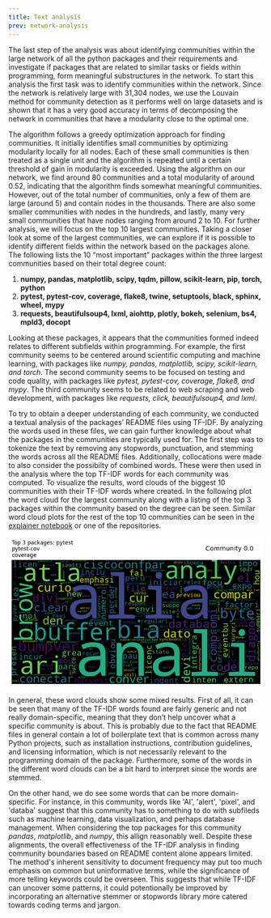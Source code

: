 ```yaml
---
title: Text analysis
prev: network-analysis
---
```


The last step of the analysis was about identifying communities within the large network of all the python packages and their requirements and investigate if packages that are related to similar tasks or fields within programming, form meaningful substructures in the network. To start this analysis the first task was to identify communities within the network. Since the network is relatively large with 31,304 nodes, we use the Louvain method for community detection as it performs well on large datasets and is shown that it has a very good accuracy in terms of decomposing the network in communities that have a modularity close to the optimal one.

The algorithm follows a greedy optimization approach for finding communities. It initially identifies small communities by optimizing modularity locally for all nodes. Each of these small communities is then treated as a single unit and the algorithm is repeated until a certain threshold of gain in modularity is exceeded. Using the algorithm on our network, we find around 80 communities and a total modularity of around 0.52, indicating that the algorithm finds somewhat meaningful communities. 
However, out of the total number of communities, only a few of them are large (around 5) and contain nodes in the thousands. There are also some smaller communities with nodes in the hundreds, and lastly, many very small communities that have nodes ranging from around 2 to 10. For further analysis, we will focus on the top 10 largest communities.
Taking a closer look at some of the largest communities, we can explore if it is possible to identify different fields within the network based on the packages alone. The following lists the 10 “most important” packages within the three largest communities based on their total degree count:

1. **numpy, pandas, matplotlib, scipy, tqdm, pillow, scikit-learn, pip, torch, python**
2. **pytest, pytest-cov, coverage, flake8, twine, setuptools, black, sphinx, wheel, mypy**
3. **requests, beautifulsoup4, lxml, aiohttp, plotly, bokeh, selenium, bs4, mpld3, docopt**

Looking at these packages, it appears that the communities formed indeed relates to different subfields within programming. For example, the first community seems to be centered around scientific computing and machine learning, with packages like *numpy, pandas, matplotlib, scipy, scikit-learn, and torch*. The second community seems to be focused on testing and code quality, with packages like *pytest, pytest-cov, coverage, flake8, and mypy*. The third community seems to be related to web scraping and web development, with packages like *requests, click, beautifulsoup4, and lxml*.

To try to obtain a deeper understanding of each community, we conducted a textual analysis of the packages’ README files using TF-IDF. By analyzing the words used in these files, we can gain further knowledge about what the packages in the communities are typically used for. The first step was to tokenize the text by removing any stopwords, punctuation, and stemming the words across all the README files. Additionally, collocations were made to also consider the possibilty of combined words. These were then used in the analysis where the top TF-IDF words for each community was computed. To visualize the results, word clouds of the biggest 10 communities with their TF-IDF words where created. In the following plot the word cloud for the largest community along with a listing of the top 3 packages within the community based on the degree can be seen. Similar word cloud plots for the rest of the top 10 communities can be seen in the [explainer notebook](explainer-notebook.html) or one of the repositories.

<img src="/images/Community_0.0.png" width="800" />

In general, these word clouds show some mixed results. First of all, it can be seen that many of the TF-IDF words found are fairly generic and not really domain-specific, meaning that they don’t help uncover what a specific community is about. This is probably due to the fact that README files in general contain a lot of boilerplate text that is common across many Python projects, such as installation instructions, contribution guidelines, and licensing information, which is not necessarily relevant to the programming domain of the package. Furthermore, some of the words in the different word clouds can be a bit hard to interpret since the words are stemmed.

On the other hand, we do see some words that can be more domain-specific. For instance, in this community, words like 'AI', 'alert', 'pixel', and 'databa' suggest that this community has to something to do with subfileds such as machine learning, data visualization, and perhaps database management. When considering the top packages for this community _pandas_, _matplotlib_, and _numpy_, this allign reasonably well.
Despite these alignments, the overall effectiveness of the TF-IDF analysis in finding community boundaries based on README content alone appears limited. The method's inherent sensitivity to document frequency may put too much emphasis on common but uninformative terms, while the significance of more telling keywords could be overseen. This suggests that while TF-IDF can uncover some patterns, it could potentionally be improved by incorporating an alternative stemmer or stopwords library more catered towards coding terms and jargon.